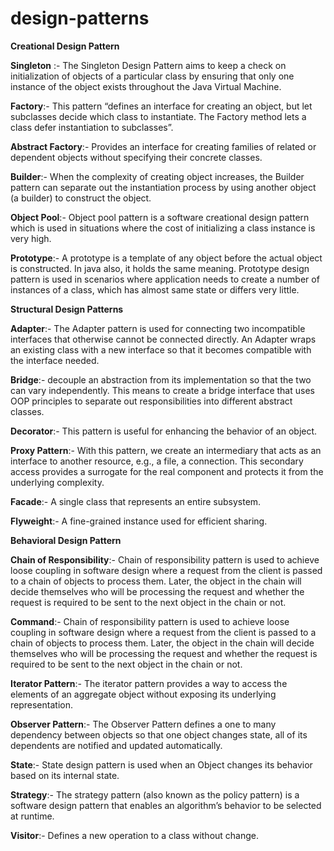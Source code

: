 # design-patterns

<b>Creational Design Pattern</b>

<b>Singleton</b> :- The Singleton Design Pattern aims to keep a check on initialization of objects of a particular class by ensuring that only one instance of the object exists throughout the Java Virtual Machine.

<b>Factory</b>:-  This pattern “defines an interface for creating an object, but let subclasses decide which class to instantiate. The Factory method lets a class defer instantiation to subclasses”.

<b>Abstract Factory</b>:- Provides an interface for creating families of related or dependent objects without specifying their concrete classes.

<b>Builder</b>:- When the complexity of creating object increases, the Builder pattern can separate out the instantiation process by using another object (a builder) to construct the object.

<b>Object Pool</b>:- Object pool pattern is a software creational design pattern which is used in situations where the cost of initializing a class instance is very high.

<b>Prototype</b>:- A prototype is a template of any object before the actual object is constructed. In java also, it holds the same meaning. Prototype design pattern is used in scenarios where application needs to create a number of instances of a class, which has almost same state or differs very little.

<b>Structural Design Patterns</b>

<b>Adapter</b>:- The Adapter pattern is used for connecting two incompatible interfaces that otherwise cannot be connected directly. An Adapter wraps an existing class with a new interface so that it becomes compatible with the interface needed.

<b>Bridge</b>:- decouple an abstraction from its implementation so that the two can vary independently.
         This means to create a bridge interface that uses OOP principles to separate out responsibilities into different abstract classes.
         
<b>Decorator</b>:- This pattern is useful for enhancing the behavior of an object.

<b>Proxy Pattern</b>:- With this pattern, we create an intermediary that acts as an interface to another resource, e.g., a file, a connection. This secondary access provides a surrogate for the real component and protects it from the underlying complexity.

<b>Facade</b>:- A single class that represents an entire subsystem.

<b>Flyweight</b>:- A fine-grained instance used for efficient sharing.

<b>Behavioral Design Pattern</b>

<b>Chain of Responsibility</b>:- Chain of responsibility pattern is used to achieve loose coupling in software design where a request from the client is passed to a chain of objects to process them. Later, the object in the chain will decide themselves who will be processing the request and whether the request is required to be sent to the next object in the chain or not.

<b>Command</b>:- Chain of responsibility pattern is used to achieve loose coupling in software design where a request from the client is passed to a chain of objects to process them. Later, the object in the chain will decide themselves who will be processing the request and whether the request is required to be sent to the next object in the chain or not.

<b>Iterator Pattern</b>:- The iterator pattern provides a way to access the elements of an aggregate object without exposing its underlying representation.
 
<b>Observer Pattern</b>:- The Observer Pattern defines a one to many dependency between objects so that one object changes state, all of its dependents are notified and updated automatically.

<b>State</b>:- State design pattern is used when an Object changes its behavior based on its internal state.

<b>Strategy</b>:- The strategy pattern (also known as the policy pattern) is a software design pattern that enables an algorithm’s behavior to be selected at runtime.    

<b>Visitor</b>:- Defines a new operation to a class without change.
         